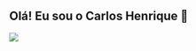 ## Olá! Eu sou o Carlos Henrique 👋

<div>
  <a href="#">
    <img src="https://github-readme-stats.vercel.app/api?username=carlostitoaz&show_icons=true&theme=highcontrast"/>
  </a>
</div>
